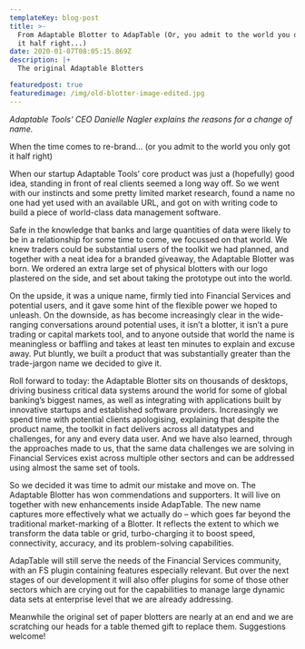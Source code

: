 ```yaml
---
templateKey: blog-post
title: >-
  From Adaptable Blotter to AdapTable (Or, you admit to the world you only got
  it half right...)
date: 2020-01-07T08:05:15.869Z
description: |+
  The original Adaptable Blotters

featuredpost: true
featuredimage: /img/old-blotter-image-edited.jpg
---
```

_Adaptable Tools' CEO Danielle Nagler explains the reasons for a change of name._

When the time comes to re-brand…(or you admit to the world you only got it half right)When our startup Adaptable Tools’ core product was just a (hopefully) good idea, standing in front of real clients seemed a long way off.  So we went with our instincts and some pretty limited market research, found a name no one had yet used with an available URL, and got on with writing code to build a piece of world-class data management software.

Safe in the knowledge that banks and large quantities of data were likely to be in a relationship for some time to come, we focussed on that world.  We knew traders could be substantial users of the toolkit we had planned, and together with a neat idea for a branded giveaway, the Adaptable Blotter was born.  We ordered an extra large set of physical blotters with our logo plastered on the side, and set about taking the prototype out into the world.  

On the upside, it was a unique name, firmly tied into Financial Services and potential users, and it gave some hint of the flexible power we hoped to unleash.  On the downside, as has become increasingly clear in the wide-ranging conversations around potential uses, it isn’t a blotter, it isn’t a pure trading or capital markets tool, and to anyone outside that world the name is meaningless or baffling and takes at least ten minutes to explain and excuse away.  Put bluntly, we built a product that was substantially greater than the trade-jargon name we decided to give it.  

Roll forward to today:  the Adaptable Blotter sits on thousands of desktops, driving business critical data systems around the world for some of global banking’s biggest names, as well as integrating with applications built by innovative startups and established software providers.  Increasingly we spend time with potential clients apologising, explaining that despite the product name, the toolkit in fact delivers across all datatypes and challenges, for any and every data user.  And we have also learned, through the approaches made to us, that the same data challenges we are solving in Financial Services exist across multiple other sectors and can be addressed using almost the same set of tools.

So we decided it was time to admit our mistake and move on.  The Adaptable Blotter has won commendations and supporters. It will live on together with new enhancements inside AdapTable.  The new name captures more effectively what we actually do – which goes far beyond the traditional market-marking of a Blotter.  It reflects the extent to which we transform the data table or grid, turbo-charging it to boost speed, connectivity, accuracy, and its problem-solving capabilities. 

AdapTable will still serve the needs of the Financial Services community, with an FS plugin containing features especially relevant.  But over the next stages of our development it will also offer plugins for some of those other sectors which are crying out for the capabilities to manage large dynamic data sets at enterprise level that we are already addressing.

Meanwhile the original set of paper blotters are nearly at an end and we are scratching our heads for a table themed gift to replace them.  Suggestions welcome!

